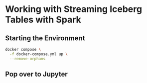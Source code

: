 # Working with Streaming Iceberg Tables with Spark

## Starting the Environment
~~~bash
docker compose \
  -f docker-compose.yml up \
  --remove-orphans 
~~~

## Pop over to Jupyter
~~~

~~~